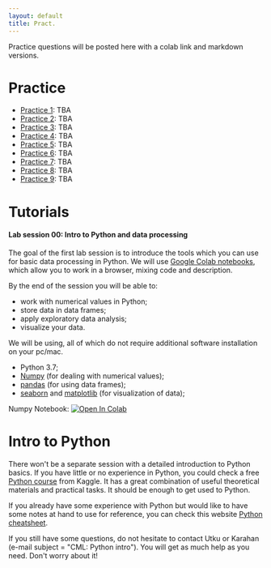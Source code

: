 ```yaml
---
layout: default
title: Pract.
---
```


Practice questions will be posted here with a colab link and markdown versions.


# Practice

- [Practice 1][p1]: TBA
- [Practice 2][p2]: TBA
- [Practice 3][p3]: TBA
- [Practice 4][p4]: TBA
- [Practice 5][p5]: TBA
- [Practice 6][p6]: TBA
- [Practice 7][p7]: TBA
- [Practice 8][p8]: TBA
- [Practice 9][p9]: TBA

# Tutorials

#### Lab session 00: Intro to Python and data processing

The goal of the first lab session is to introduce the tools which you can use for basic data processing in Python.
We will use [Google Colab notebooks](https://colab.to/), which allow you to work in a browser, mixing code and description. 

By the end of the session you will be able to:
* work with numerical values in Python;
* store data in data frames;
* apply exploratory data analysis;
* visualize your data.

We will be using, all of which do not require additional software installation on your pc/mac.
* Python 3.7;
* [Numpy](https://www.numpy.org/) (for dealing with numerical values);
* [pandas](https://pandas.pydata.org/index.html) (for using data frames);
* [seaborn](https://seaborn.pydata.org/installing.html) and [matplotlib](https://matplotlib.org/users/installing.html) (for visualization of data);

Numpy Notebook: [![Open In Colab](https://colab.research.google.com/assets/colab-badge.svg)](https://colab.research.google.com/github/cml2022/cml2022.github.io/blob/master/practice/0-numpy.ipynb)


# Intro to Python

There won't be a separate session with a detailed introduction to Python basics. If you have little or no experience in Python, you could check a free [Python course](https://www.kaggle.com/learn/python) from Kaggle. It has a great combination of useful theoretical materials and practical tasks. It should be enough to get used to Python.

If you already have some experience with Python but would like to have some notes at hand to use for reference, you can check this website [Python cheatsheet][cheatsheet].

If you still have some questions, do not hesitate to contact Utku or Karahan (e-mail subject = "CML: Python intro"). You will get as much help as you need. Don't worry about it!


[p1]: https://www.google.com
[p2]: https://www.google.com
[p3]: https://www.google.com
[p4]: https://www.google.com
[p5]: https://www.google.com
[p6]: https://www.google.com
[p7]: https://www.google.com
[p8]: https://www.google.com
[p9]: https://www.google.com
[cheatsheet]: https://www.pythoncheatsheet.org/

